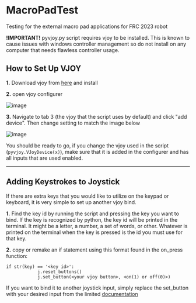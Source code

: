 # MacroPadTest
Testing for the external macro pad applications for FRC 2023 robot

**!IMPORTANT!** pyvjoy.py script requires vjoy to be installed. This is known to cause issues with windows controller management so do not install on any computer that needs flawless controller usage.


## How to Set Up VJOY

**1.** Download vjoy from [here](https://sourceforge.net/projects/vjoystick/) and install


**2.** open vjoy configurer

![image](https://user-images.githubusercontent.com/105398626/229634940-c4194835-f7cf-4d9e-abb6-da7c05b3a34c.png)


**3.** Navigate to tab 3 (the vjoy that the script uses by default) and click "add device". Then change setting to match the image below

![image](https://user-images.githubusercontent.com/105398626/229635728-6c18eb84-a23a-498d-9a57-049c3938dfda.png)


You should be ready to go, if you change the vjoy used in the script (`pyvjoy.VJoyDevice(x)`), make sure that it is added in the configurer and has all inputs that are used enabled.

---

## Adding Keystrokes to Joystick
If there are extra keys that you would like to utilize on the keypad or keyboard, it is very simple to set up another vjoy bind.

**1.** Find the key id by running the script and pressing the key you want to bind. If the key is recognized by python, the key id will be printed in the terminal. It might be a letter, a number, a set of words, or other. Whatever is printed on the terminal when the key is pressed is the id you must use for that key.

**2.** copy or remake an if statement using this format found in the on_press function:
```
if str(key) == '<key id>':
            j.reset_buttons()
            j.set_button(<your vjoy button>, <on(1) or off(0)>)
```

If you want to bind it to another joystick input, simply replace the set_button with your desired input from the limited [documentation](https://github.com/tidzo/pyvjoy/blob/master/README)
